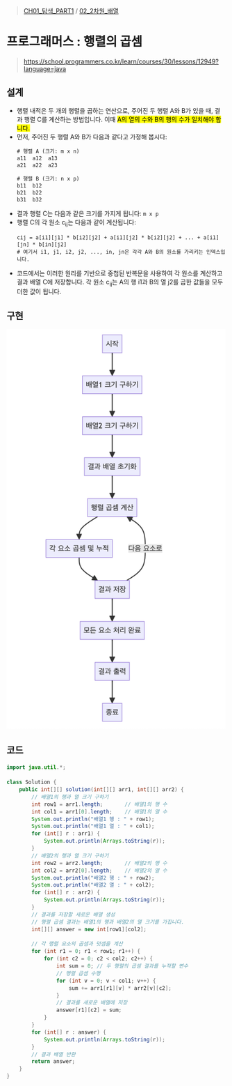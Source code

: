 > [CH01_탐색_PART1](../) / [02_2차원_배열](./)

# 프로그래머스 : 행렬의 곱셈
> https://school.programmers.co.kr/learn/courses/30/lessons/12949?language=java

## 설계
- 행렬 내적은 두 개의 행렬을 곱하는 연산으로, 주어진 두 행렬 A와 B가 있을 때, 결과 행렬 C를 계산하는 방법입니다. 이때 <mark>A의 열의 수와 B의 행의 수가 일치해야 합니다.</mark>
- 먼저, 주어진 두 행렬 A와 B가 다음과 같다고 가정해 봅시다:
    ```
    # 행렬 A (크기: m x n)
    a11  a12  a13
    a21  a22  a23
    ```
    ```
    # 행렬 B (크기: n x p)
    b11  b12
    b21  b22
    b31  b32
    ```
- 결과 행렬 C는 다음과 같은 크기를 가지게 됩니다: `m x p`
- 행렬 C의 각 원소 c<sub>ij</sub>는 다음과 같이 계산됩니다:
    ```
    cij = a[i1][j1] * b[i2][j2] + a[i1][j2] * b[i2][j2] + ... + a[i1][jn] * b[in][j2]
    # 여기서 i1, j1, i2, j2, ..., in, jn은 각각 A와 B의 원소를 가리키는 인덱스입니다.
    ```
- 코드에서는 이러한 원리를 기반으로 중첩된 반복문을 사용하여 각 원소를 계산하고 결과 배열 C에 저장합니다. 각 원소 c<sub>ij</sub>는 A의 행 i1과 B의 열 j2를 곱한 값들을 모두 더한 값이 됩니다.

## 구현
![PRG_42840](./PRG_12949.png)

## 코드
```java
import java.util.*;

class Solution {
    public int[][] solution(int[][] arr1, int[][] arr2) {
        // 배열1의 행과 열 크기 구하기
        int row1 = arr1.length;       // 배열1의 행 수
        int col1 = arr1[0].length;    // 배열1의 열 수
        System.out.println("배열1 행 : " + row1);
        System.out.println("배열1 열 : " + col1);
        for (int[] r : arr1) {
            System.out.println(Arrays.toString(r));
        }
        // 배열2의 행과 열 크기 구하기
        int row2 = arr2.length;       // 배열2의 행 수
        int col2 = arr2[0].length;    // 배열2의 열 수
        System.out.println("배열2 행 : " + row2);
        System.out.println("배열2 열 : " + col2);
        for (int[] r : arr2) {
            System.out.println(Arrays.toString(r));
        }        
        // 결과를 저장할 새로운 배열 생성
        // 행렬 곱셈 결과는 배열1의 행과 배열2의 열 크기를 가집니다.
        int[][] answer = new int[row1][col2];
        
        // 각 행렬 요소의 곱셈과 덧셈을 계산
        for (int r1 = 0; r1 < row1; r1++) {
            for (int c2 = 0; c2 < col2; c2++) {
                int sum = 0; // 두 행렬의 곱셈 결과를 누적할 변수
                // 행렬 곱셈 수행
                for (int v = 0; v < col1; v++) {
                    sum += arr1[r1][v] * arr2[v][c2];
                }
                // 결과를 새로운 배열에 저장
                answer[r1][c2] = sum;
            }        
        }
        for (int[] r : answer) {
            System.out.println(Arrays.toString(r));
        } 
        // 결과 배열 반환
        return answer;
    }
}
```